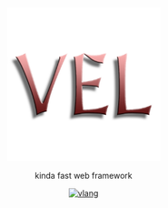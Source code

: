<div align="center">
<img src="https://github.com/veloce-web/veloce/raw/master/res/veloce_logo.png" alt="Veloce Logo" style="height: 269px; width:269px;"/>

<p>kinda fast web framework</p>

[![vlang](https://img.shields.io/badge/Made%20with-V-536b8a)](https://vlang.io)
</div>

